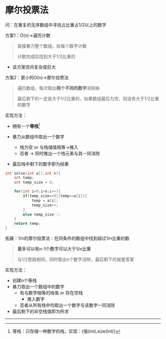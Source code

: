 # 摩尔投票法

问：在重复的无序数组中寻找占比重占1/2以上的数字

方案1：O(n)->遍历计数

> 直接暴力整个数组，给每个数字计数
>
> 计数完成后找到大于1/2比重的

- 该方案空间复杂度巨大



方案2：更小的O(n)->摩尔投票法

> 遍历数组，每次取出**两个不同的数字**消除掉
>
> 最后剩下的一定是大于1/2比重的，如果数组最后为空，则没有大于1/2比重的数字

实现方法：

- 拥有一个**等栈**[^1]
- 暴力从数组中取出一个数字

  - 栈为空 or 与栈储值相等->推入
  - 否者 -> 同时推出一个栈元素与其一同消除
- 最后栈中剩下的数字即为结果

```C++
int solve(int a[],int n){
    int temp;
    int temp_size = 0;

    for(int i=0;i<n;i++){
        if(temp_size==0||temp==a[i]){
            temp = a[i];
            temp_size++;
        }
        else temp_size--;
    }
    return temp;
}
```



拓展：1/n的摩尔投票法：在同条件的数组中找到超过1/n比重的数

> **最多可以有n-1个数字可以大于1/n比重**
>
> 与1/2思路相同，同时取出n个数字消除，最后剩下的就是答案

实现方法：

* 创建n个等栈
* 暴力取出一个数组中的数字
  * 有与数字相等的栈值 or 存在空栈
    * 推入数字
  * 否者从所有栈中均取出一个数字与该数字一同消除
* 最后剩下的非空栈值即为所求



---

[^1]:等栈：只存储一种数字的栈，实现：{值(int),size(int)}



